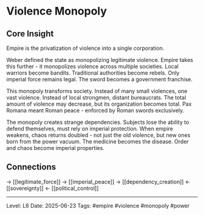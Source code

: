 # Violence Monopoly

## Core Insight
Empire is the privatization of violence into a single corporation.

Weber defined the state as monopolizing legitimate violence. Empire takes this further - it monopolizes violence across multiple societies. Local warriors become bandits. Traditional authorities become rebels. Only imperial force remains legal. The sword becomes a government franchise.

This monopoly transforms society. Instead of many small violences, one vast violence. Instead of local strongmen, distant bureaucrats. The total amount of violence may decrease, but its organization becomes total. Pax Romana meant Roman peace - enforced by Roman swords exclusively.

The monopoly creates strange dependencies. Subjects lose the ability to defend themselves, must rely on imperial protection. When empire weakens, chaos returns doubled - not just the old violence, but new ones born from the power vacuum. The medicine becomes the disease. Order and chaos become imperial properties.

## Connections
→ [[legitimate_force]]
→ [[imperial_peace]]
→ [[dependency_creation]]
← [[sovereignty]]
← [[political_control]]

---
Level: L6
Date: 2025-06-23
Tags: #empire #violence #monopoly #power